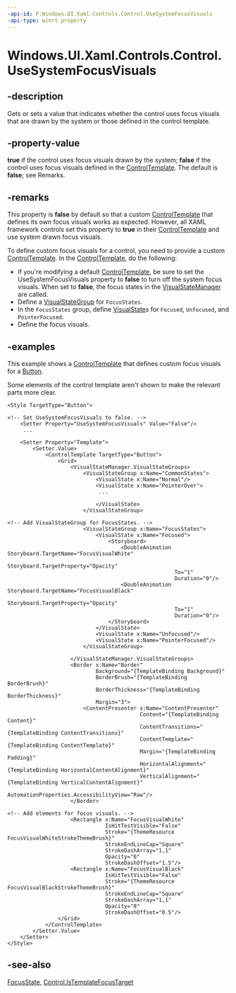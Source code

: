 ```yaml
---
-api-id: P:Windows.UI.Xaml.Controls.Control.UseSystemFocusVisuals
-api-type: winrt property
---
```


<!-- Property syntax
public bool UseSystemFocusVisuals { get;  set; }
-->

# Windows.UI.Xaml.Controls.Control.UseSystemFocusVisuals

## -description
Gets or sets a value that indicates whether the control uses focus visuals that are drawn by the system or those defined in the control template.

## -property-value
**true** if the control uses focus visuals drawn by the system; **false** if the control uses focus visuals defined in the [ControlTemplate](controltemplate.md). The default is **false**; see Remarks.

## -remarks
This property is **false** by default so that a custom [ControlTemplate](controltemplate.md) that defines its own focus visuals works as expected. However, all XAML framework controls set this property to **true** in their [ControlTemplate](controltemplate.md) and use system drawn focus visuals.

To define custom focus visuals for a control, you need to provide a custom [ControlTemplate](controltemplate.md). 
In the [ControlTemplate](controltemplate.md), do the following:

+ If you're modifying a default [ControlTemplate](controltemplate.md), be sure to set the UseSystemFocusVisuals property to **false** to turn off the system focus visuals. When set to **false**, the focus states in the [VisualStateManager](../windows.ui.xaml/visualstatemanager.md) are called.
+ Define a [VisualStateGroup](../windows.ui.xaml/visualstategroup.md) for `FocusStates`.
+ In the `FocusStates` group, define [VisualState](../windows.ui.xaml/visualstate.md)s for `Focused`, `Unfocused`, and `PointerFocused`.
+ Define the focus visuals.


## -examples
This example shows a [ControlTemplate](controltemplate.md) that defines custom focus visuals for a [Button](button.md).

Some elements of the control template aren't shown to make the relevant parts more clear.

```xaml
<Style TargetType="Button">
 
<!-- Set UseSystemFocusVisuals to false. -->
    <Setter Property="UseSystemFocusVisuals" Value="False"/> 
     ...

    <Setter Property="Template">
        <Setter.Value>
            <ControlTemplate TargetType="Button">
                <Grid>
                    <VisualStateManager.VisualStateGroups>
                        <VisualStateGroup x:Name="CommonStates">
                            <VisualState x:Name="Normal"/>
                            <VisualState x:Name="PointerOver">
                             ...

                            </VisualState>
                        </VisualStateGroup>

<!-- Add VisualStateGroup for FocusStates. -->
                        <VisualStateGroup x:Name="FocusStates">
                            <VisualState x:Name="Focused">
                                <Storyboard>
                                    <DoubleAnimation Storyboard.TargetName="FocusVisualWhite"
                                                     Storyboard.TargetProperty="Opacity"
                                                     To="1"
                                                     Duration="0"/>
                                    <DoubleAnimation Storyboard.TargetName="FocusVisualBlack"
                                                     Storyboard.TargetProperty="Opacity"
                                                     To="1"
                                                     Duration="0"/>
                                </Storyboard>
                            </VisualState>
                            <VisualState x:Name="Unfocused"/>
                            <VisualState x:Name="PointerFocused"/>
                        </VisualStateGroup>

                    </VisualStateManager.VisualStateGroups>
                    <Border x:Name="Border"
                            Background="{TemplateBinding Background}"
                            BorderBrush="{TemplateBinding BorderBrush}"
                            BorderThickness="{TemplateBinding BorderThickness}"
                            Margin="3">
                        <ContentPresenter x:Name="ContentPresenter"
                                          Content="{TemplateBinding Content}"
                                          ContentTransitions="{TemplateBinding ContentTransitions}"
                                          ContentTemplate="{TemplateBinding ContentTemplate}"
                                          Margin="{TemplateBinding Padding}"
                                          HorizontalAlignment="{TemplateBinding HorizontalContentAlignment}"
                                          VerticalAlignment="{TemplateBinding VerticalContentAlignment}" 
                                          AutomationProperties.AccessibilityView="Raw"/>
                    </Border>

<!-- Add elements for focus visuals. -->
                    <Rectangle x:Name="FocusVisualWhite"
                               IsHitTestVisible="False"
                               Stroke="{ThemeResource FocusVisualWhiteStrokeThemeBrush}"
                               StrokeEndLineCap="Square"
                               StrokeDashArray="1,1"
                               Opacity="0"
                               StrokeDashOffset="1.5"/>
                    <Rectangle x:Name="FocusVisualBlack"
                               IsHitTestVisible="False"
                               Stroke="{ThemeResource FocusVisualBlackStrokeThemeBrush}"
                               StrokeEndLineCap="Square"
                               StrokeDashArray="1,1"
                               Opacity="0"
                               StrokeDashOffset="0.5"/>
                </Grid>
            </ControlTemplate>
        </Setter.Value>
    </Setter>
</Style>
```



## -see-also
[FocusState](control_focusstate.md), [Control.IsTemplateFocusTarget](/uwp/api/windows.ui.xaml.controls.control.istemplatefocustarget)

